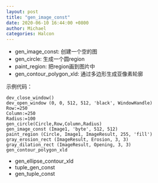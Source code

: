 ```yaml
---
layout: post
title: "gen_image_const"
date: 2020-06-10 16:44:00 +0800
author: Michael
categories: Halcon
---
```


- gen_image_const: 创建一个空的图
- gen_circle: 生成一个圆region
- paint_region: 把region画到图片中
- gen_contour_polygon_xld: 通过多边形生成亚像素轮廓

示例代码：

	dev_close_window()
	dev_open_window (0, 0, 512, 512, 'black', WindowHandle)
	Row:=250
	Column:=250
	Radius:=100
	gen_circle(Circle,Row,Column,Radius)
	gen_image_const (Image1, 'byte', 512, 512)
	paint_region (Circle, Image1, ImageResult, 255, 'fill')
	gray_erosion_rect (ImageResult, Erosion, 3, 3)
	gray_dilation_rect (ImageResult, Opening, 3, 3)
	gen_contour_polygon_xld

- gen_ellipse_contour_xld 
- tuple_gen_const
- gen_tuple_const